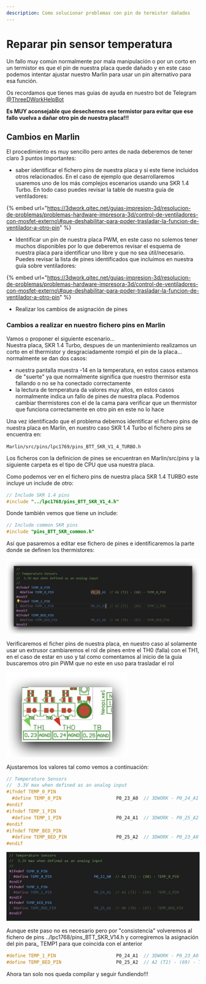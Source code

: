 ```yaml
---
description: Como solucionar problemas con pin de termistor dañados
---
```


# Reparar pin sensor temperatura

Un fallo muy común normalmente por mala manipulación o por un corto en un termistor es que el pin de nuestra placa quede dañado y en este caso podemos intentar ajustar nuestro Marlin para usar un pin alternativo para esa función.

Os recordamos que tienes mas guias de ayuda en nuestro bot de Telegram [@ThreeDWorkHelpBot](https://t.me/ThreeDWorkHelpBot)

**Es MUY aconsejable que desechemos ese termistor para evitar que ese fallo vuelva a dañar otro pin de nuestra placa!!!**

## Cambios en Marlin

El procedimiento es muy sencillo pero antes de nada deberemos de tener claro 3 puntos importantes:

* saber identificar el fichero pins de nuestra placa y si este tiene incluidos otros relacionados. En el caso de ejemplo que desarrollaremos usaremos uno de los más complejos escenarios usando una SKR 1.4 Turbo.  En todo caso puedes revisar la table de nuestra guia de ventiladores:

{% embed url="https://3dwork.qitec.net/guias-impresion-3d/resolucion-de-problemas/problemas-hardware-impresora-3d/control-de-ventiladores-con-mosfet-externo\#que-deshabilitar-para-poder-trasladar-la-funcion-de-ventilador-a-otro-pin" %}

* Identificar un pin de nuestra placa PWM, en este caso no solemos tener muchos disponibles por lo que deberemos revisar el esquema de nuestra placa para identificar uno libre y que no sea útil/necesario.  Puedes revisar la lista de pines identificados que incluímos en nuestra guía sobre ventiladores:

{% embed url="https://3dwork.qitec.net/guias-impresion-3d/resolucion-de-problemas/problemas-hardware-impresora-3d/control-de-ventiladores-con-mosfet-externo\#que-deshabilitar-para-poder-trasladar-la-funcion-de-ventilador-a-otro-pin" %}

* Realizar los cambios de asignación de pines

### Cambios a realizar en nuestro fichero pins en Marlin

Vamos o proponer el siguiente escenario...  
Nuestra placa, SKR 1.4 Turbo, despues de un mantenimiento realizamos un corto en el thermistor y desgraciadamente rompió el pin de la placa... normalmente se dan dos casos:

* nuestra pantalla muestra -14 en la temperatura, en estos casos estamos de "suerte" ya que normalmente significa que nuestro thermisor esta fallando o no se ha conectado correctamente
* la lectura de temperatura da valores muy altos, en estos casos normalmente indica un fallo de pines de nuestra placa. Podemos cambiar thermistores con el de la cama para verificar que un thermistor que funciona correctamente en otro pin en este no lo hace

Una vez identificado que el problema debemos identificar el fichero pins de nuestra placa en Marlin, en nuestro caso SKR 1.4 Turbo el fichero pins se encuentra en:

`Marlin/src/pins/lpc1769/pins_BTT_SKR_V1_4_TURBO.h`

Los ficheros con la definicion de pines se encuentran en Marlin/src/pins y la siguiente carpeta es el tipo de CPU que usa nuestra placa.

Como podemos ver en el fichero pins de nuestra placa SKR 1.4 TURBO este incluye un include de otro:

```cpp
// Include SKR 1.4 pins
#include "../lpc1768/pins_BTT_SKR_V1_4.h"
```

Donde también vemos que tiene un include:

```cpp
// Include common SKR pins
#include "pins_BTT_SKR_common.h"
```

Así que pasaremos a editar ese fichero de pines e identificaremos la parte donde se definen los thermistores:

![](../../../.gitbook/assets/image%20%2841%29.png)

Verificaremos el ficher pins de nuestra placa, en nuestro caso al solamente usar un extrusor cambiaremos el rol de pines entre el TH0 \(falla\) con el TH1, en el caso de estar en uso y tal como comentamos al inicio de la guia buscaremos otro pin PWM que no este en uso para trasladar el rol

![Esquema de pines de nuestra SKR 1.4, el TH0 con flecha roja lo trasladaremos al TH1 con flecha verde.](../../../.gitbook/assets/image%20%2840%29.png)

Ajustaremos los valores tal como vemos a continuación:

```cpp
// Temperature Sensors
//  3.3V max when defined as an analog input
#ifndef TEMP_0_PIN
  #define TEMP_0_PIN                    P0_23_A0  // 3DWORK - P0_24_A1 Valor Original - A1 (T1) - (68) - TEMP_0_PIN
#endif
#ifndef TEMP_1_PIN
  #define TEMP_1_PIN                    P0_24_A1  // 3DWORK - P0_25_A2 Valor Original - A2 (T2) - (69) - TEMP_1_PIN
#endif
#ifndef TEMP_BED_PIN
  #define TEMP_BED_PIN                  P0_25_A2  // 3DWORK - P0_23_A0 Valor Original - A0 (T0) - (67) - TEMP_BED_PIN
#endif
```

![](../../../.gitbook/assets/image%20%2842%29.png)

Aunque este paso no es necesario pero por "consistencia" volveremos al fichero de pins ../lpc1768/pins\_BTT\_SKR_V14.h y corregiremos la asignación del pin para_ TEMP1 para que coincida con el anterior

```cpp
#define TEMP_1_PIN                      P0_24_A1  // 3DWORK - P0_23_A0 Valor Original - A0 (T0) - (67) - TEMP_1_PIN
#define TEMP_BED_PIN                    P0_25_A2  // A2 (T2) - (69) - TEMP_BED_PIN
```

Ahora tan solo nos queda compilar y seguir fundiendo!!!

